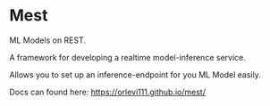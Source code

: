 # Mest
ML Models on REST.

A framework for developing a realtime model-inference service.

Allows you to set up an inference-endpoint for you ML Model easily. 

Docs can found here:
https://orlevi111.github.io/mest/
